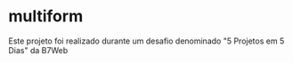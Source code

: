# multiform
Este projeto foi realizado durante um desafio denominado "5 Projetos em 5 Dias" da B7Web
